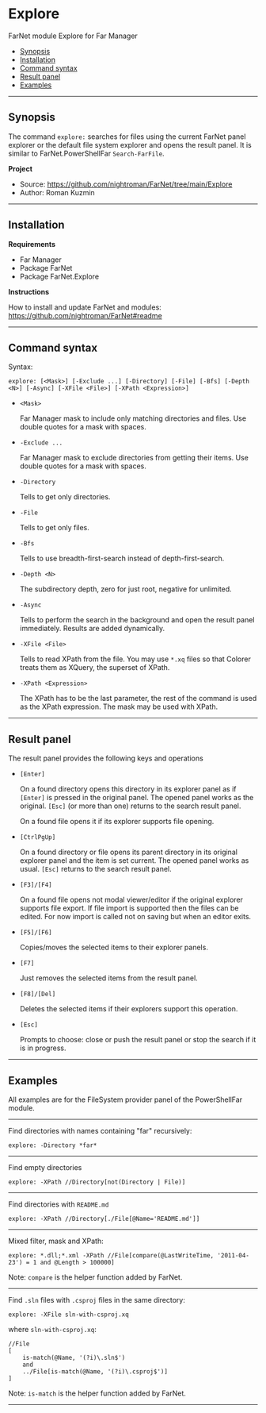 # Explore

FarNet module Explore for Far Manager

* [Synopsis](#synopsis)
* [Installation](#installation)
* [Command syntax](#command-syntax)
* [Result panel](#result-panel)
* [Examples](#examples)

*********************************************************************
## Synopsis

The command `explore:` searches for files using the current FarNet panel
explorer or the default file system explorer and opens the result panel.
It is similar to FarNet.PowerShellFar `Search-FarFile`.

**Project**

 * Source: <https://github.com/nightroman/FarNet/tree/main/Explore>
 * Author: Roman Kuzmin

*********************************************************************
## Installation

**Requirements**

 * Far Manager
 * Package FarNet
 * Package FarNet.Explore

**Instructions**

How to install and update FarNet and modules:\
<https://github.com/nightroman/FarNet#readme>

*********************************************************************
## Command syntax

Syntax:

    explore: [<Mask>] [-Exclude ...] [-Directory] [-File] [-Bfs] [-Depth <N>] [-Async] [-XFile <File>] [-XPath <Expression>]

- `<Mask>`

    Far Manager mask to include only matching directories and files.
    Use double quotes for a mask with spaces.

- `-Exclude ...`

    Far Manager mask to exclude directories from getting their items.
    Use double quotes for a mask with spaces.

- `-Directory`

    Tells to get only directories.

- `-File`

    Tells to get only files.

- `-Bfs`

    Tells to use breadth-first-search instead of depth-first-search.

- `-Depth <N>`

    The subdirectory depth, zero for just root, negative for unlimited.

- `-Async`

    Tells to perform the search in the background and open the result panel
    immediately. Results are added dynamically.

- `-XFile <File>`

    Tells to read XPath from the file. You may use `*.xq` files so that Colorer
    treats them as XQuery, the superset of XPath.

- `-XPath <Expression>`

    The XPath has to be the last parameter, the rest of the command is used as
    the XPath expression. The mask may be used with XPath.

*********************************************************************
## Result panel

The result panel provides the following keys and operations

- `[Enter]`

    On a found directory opens this directory in its explorer panel as if
    `[Enter]` is pressed in the original panel. The opened panel works as the
    original. `[Esc]` (or more than one) returns to the search result panel.

    On a found file opens it if its explorer supports file opening.

- `[CtrlPgUp]`

    On a found directory or file opens its parent directory in its original
    explorer panel and the item is set current. The opened panel works as usual.
    `[Esc]` returns to the search result panel.

- `[F3]/[F4]`

    On a found file opens not modal viewer/editor if the original explorer
    supports file export. If file import is supported then the files can be
    edited. For now import is called not on saving but when an editor exits.

- `[F5]/[F6]`

    Copies/moves the selected items to their explorer panels.

- `[F7]`

    Just removes the selected items from the result panel.

- `[F8]/[Del]`

    Deletes the selected items if their explorers support this operation.

- `[Esc]`

    Prompts to choose: close or push the result panel
    or stop the search if it is in progress.

*********************************************************************
## Examples

All examples are for the FileSystem provider panel of the PowerShellFar module.

---

Find directories with names containing "far" recursively:

    explore: -Directory *far*

---

Find empty directories

    explore: -XPath //Directory[not(Directory | File)]

---

Find directories with `README.md`

    explore: -XPath //Directory[./File[@Name='README.md']]

---

Mixed filter, mask and XPath:

    explore: *.dll;*.xml -XPath //File[compare(@LastWriteTime, '2011-04-23') = 1 and @Length > 100000]

Note: `compare` is the helper function added by FarNet.

---

Find `.sln` files with `.csproj` files in the same directory:

    explore: -XFile sln-with-csproj.xq

where `sln-with-csproj.xq`:

    //File
    [
        is-match(@Name, '(?i)\.sln$')
        and
        ../File[is-match(@Name, '(?i)\.csproj$')]
    ]

Note: `is-match` is the helper function added by FarNet.

*********************************************************************
